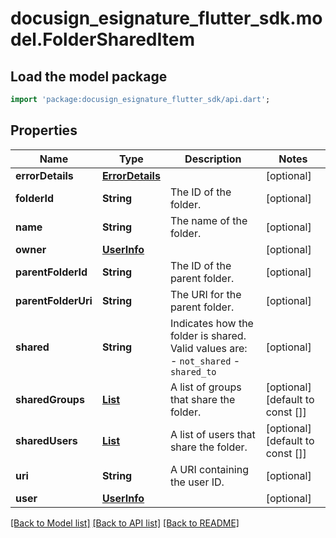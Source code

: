 # docusign_esignature_flutter_sdk.model.FolderSharedItem

## Load the model package
```dart
import 'package:docusign_esignature_flutter_sdk/api.dart';
```

## Properties
Name | Type | Description | Notes
------------ | ------------- | ------------- | -------------
**errorDetails** | [**ErrorDetails**](ErrorDetails.md) |  | [optional] 
**folderId** | **String** | The ID of the folder. | [optional] 
**name** | **String** | The name of the folder. | [optional] 
**owner** | [**UserInfo**](UserInfo.md) |  | [optional] 
**parentFolderId** | **String** | The ID of the parent folder. | [optional] 
**parentFolderUri** | **String** | The URI for the parent folder. | [optional] 
**shared** | **String** | Indicates how the folder is shared. Valid values are:  - `not_shared` - `shared_to` | [optional] 
**sharedGroups** | [**List<MemberGroupSharedItem>**](MemberGroupSharedItem.md) | A list of groups that share the folder. | [optional] [default to const []]
**sharedUsers** | [**List<UserSharedItem>**](UserSharedItem.md) | A list of users that share the folder. | [optional] [default to const []]
**uri** | **String** | A URI containing the user ID. | [optional] 
**user** | [**UserInfo**](UserInfo.md) |  | [optional] 

[[Back to Model list]](../README.md#documentation-for-models) [[Back to API list]](../README.md#documentation-for-api-endpoints) [[Back to README]](../README.md)


